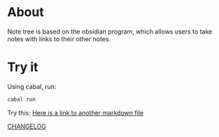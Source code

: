 # About

Note tree is based on the obsidian program, which allows users to take notes with links to their other notes.

# Try it

Using cabal, run:
 
``` haskell
cabal run
```

Try this: [Here is a link to another markdown file](markdown/first.md)

[CHANGELOG](CHANGELOG.md)
